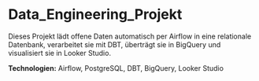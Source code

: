 # Data_Engineering_Projekt

Dieses Projekt lädt offene Daten automatisch per Airflow in eine relationale Datenbank, verarbeitet sie mit DBT, überträgt sie in BigQuery und visualisiert sie in Looker Studio.

**Technologien:** Airflow, PostgreSQL, DBT, BigQuery, Looker Studio
